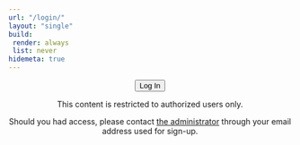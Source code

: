 ```yaml
---
url: "/login/"
layout: "single"
build:
 render: always
 list: never
hidemeta: true
---
```


<div style="text-align: center;">

<button class="custom-button" onclick="netlifyIdentity.open('login')">Log In</button>

This content is restricted to authorized users only.

Should you had access, please contact <a href="mailto:snowballassociates@gmail.com">the administrator</a> through your email address used for sign-up.


</div>

<script>
  if (window.netlifyIdentity) {
    window.netlifyIdentity.on("login", function(user) {
      window.location.href = "/logout/";
    });
  }
</script>